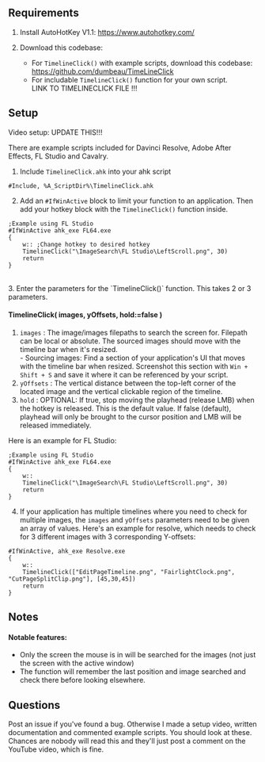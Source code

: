 ## Requirements
1. Install AutoHotKey V1.1:
https://www.autohotkey.com/<br/>

2. Download this codebase:
    - For `TimelineClick()` with example scripts, download this codebase:<br/>
    https://github.com/dumbeau/TimeLineClick
    - For includable `TimelineClick()` function for your own script.<br/>
    LINK TO TIMELINECLICK FILE !!!

## Setup

Video setup:
UPDATE THIS!!!

There are example scripts included for Davinci Resolve, Adobe After Effects, FL Studio and Cavalry.

1. Include `TimelineClick.ahk` into your ahk script<br/>

```autohotkey
#Include, %A_ScriptDir%\TimelineClick.ahk
```  

2. Add an `#IfWinActive` block to limit your function to an application.  Then add your hotkey block with the `TimelineClick()` function inside.<br/>

```autohotkey
;Example using FL Studio
#IfWinActive ahk_exe FL64.exe
{
    w:: ;Change hotkey to desired hotkey
    TimelineClick("\ImageSearch\FL Studio\LeftScroll.png", 30)
    return
}
```


<br/>
3. Enter the parameters for the `TimelineClick()` function.  This takes 2 or 3 parameters.<br/>

#### TimelineClick( images, yOffsets, hold:=false ) <br/>

1. `images` : The image/images filepaths to search the screen for.  Filepath can be local or absolute.  The sourced images should move with the timeline bar when it's resized.<br/>
        - Sourcing images: Find a section of your application's UI that moves with the timeline bar when resized.  Screenshot this section with `Win + Shift + S` and save it where it can be referenced by your script.<br/>
2. `yOffsets` : The vertical distance between the top-left corner of the located image and the vertical clickable region of the timeline.
3. `hold` : OPTIONAL: If true, stop moving the playhead (release LMB) when the hotkey is released.  This is the default value.  If false (default), playhead will only be brought to the cursor position and LMB will be released immediately.<br/>

Here is an example for FL Studio:
```autohotkey    
;Example using FL Studio
#IfWinActive ahk_exe FL64.exe
{
    w::
    TimelineClick("\ImageSearch\FL Studio\LeftScroll.png", 30)
    return
}
```

4. If your application has multiple timelines where you need to check for multiple images, the `images` and `yOffsets` parameters need to be given an array of values.  Here's an example for resolve, which needs to check for 3 different images with 3 corresponding Y-offsets:

```autohotkey
#IfWinActive, ahk_exe Resolve.exe
{
    w::
    TimelineClick(["EditPageTimeline.png", "FairlightClock.png",  "CutPageSplitClip.png"], [45,30,45])
    return
}
```

## Notes
#### Notable features:
- Only the screen the mouse is in will be searched for the images (not just the screen with the active window)
- The function will remember the last position and image searched and check there before looking elsewhere.

## Questions
Post an issue if you've found a bug. Otherwise I made a setup video, written documentation and commented example scripts.  You should look at these.  Chances are nobody will read this and they'll just post a comment on the YouTube video, which is fine.

